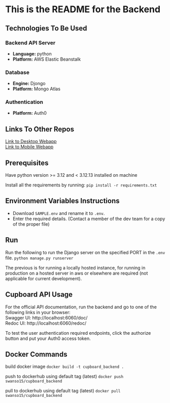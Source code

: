 # This is the README for the Backend

## Technologies To Be Used
### Backend API Server
- **Language:** python
- **Platform:** AWS Elastic Beanstalk
### Database
- **Engine:** Djongo
- **Platform:** Mongo Atlas
### Authentication
- **Platform:** Auth0

## Links To Other Repos
[Link to Desktop Webapp](https://github.com/COMP4350-Team2/Desktop-WebApp) <br/>
[Link to Mobile Webapp](https://github.com/COMP4350-Team2/Mobile-WebApp)

## Prerequisites
Have python version >= 3.12 and < 3.12.13 installed on machine

Install all the requirements by running:
`pip install -r requirements.txt`

## Environment Variables Instructions
- Download `SAMPLE.env` and rename it to `.env`. 
- Enter the required details. (Contact a member of the dev team for a copy of the proper file)

## Run
Run the following to run the Django server on the specified PORT in the `.env` file.
`python manage.py runserver`

The previous is for running a locally hosted instance, for running in production on a hosted server in aws or elsewhere are required (not applicable for current development).

## Cupboard API Usage
For the official API documentation, run the backend and go to one of the following links in your browser:  
Swagger UI: http://localhost:6060/doc/  
Redoc UI: http://localhost:6060/redoc/

To test the user authentication required endpoints, click the authorize button and put your Auth0 access token.

## Docker Commands
build docker image
`docker build -t cupboard_backend .`

push to dockerhub using default tag (latest)
`docker push swanso15/cupboard_backend`

pull to dockerhub using default tag (latest)
`docker pull swanso15/cupboard_backend`


